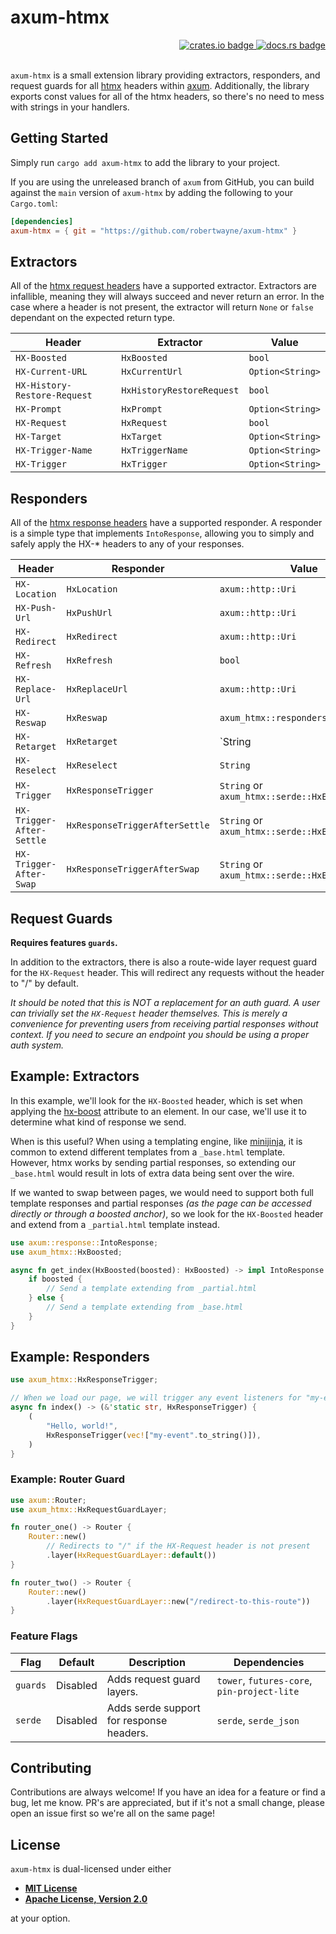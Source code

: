 # axum-htmx

<!-- markdownlint-disable -->
<div align="right">
<a href="https://crates.io/crates/axum-htmx">
    <img src="https://img.shields.io/crates/v/axum-htmx?style=flat-square" alt="crates.io badge">
</a>
<a href="https://docs.rs/axum-htmx/latest/">
    <img src="https://img.shields.io/docsrs/axum-htmx?style=flat-square" alt="docs.rs badge">
</a>
</div>
<br>
<!-- markdownlint-enable -->

`axum-htmx` is a small extension library providing extractors, responders, and
 request guards for all [htmx](https://htmx.org/) headers within
 [axum](https://github.com/tokio-rs/axum). Additionally, the library exports
 const values for all of the htmx headers, so there's no need to mess with
 strings in your handlers.

## Getting Started

Simply run `cargo add axum-htmx` to add the library to your project.

If you are using the unreleased branch of `axum` from GitHub, you can build
against the `main` version of `axum-htmx` by adding the following to your
`Cargo.toml`:

```toml
[dependencies]
axum-htmx = { git = "https://github.com/robertwayne/axum-htmx" }
```

## Extractors

All of the [htmx request headers](https://htmx.org/reference/#request_headers)
have a supported extractor. Extractors are infallible, meaning they will always
succeed and never return an error. In the case where a header is not present,
the extractor will return `None` or `false` dependant on the expected return
type.

| Header                       | Extractor                 | Value            |
|------------------------------|---------------------------|------------------|
| `HX-Boosted`                 | `HxBoosted`               | `bool`           |
| `HX-Current-URL`             | `HxCurrentUrl`            | `Option<String>` |
| `HX-History-Restore-Request` | `HxHistoryRestoreRequest` | `bool`           |
| `HX-Prompt`                  | `HxPrompt`                | `Option<String>` |
| `HX-Request`                 | `HxRequest`               | `bool`           |
| `HX-Target`                  | `HxTarget`                | `Option<String>` |
| `HX-Trigger-Name`            | `HxTriggerName`           | `Option<String>` |
| `HX-Trigger`                 | `HxTrigger`               | `Option<String>` |

## Responders

All of the [htmx response headers](https://htmx.org/reference/#response_headers)
have a supported responder. A responder is a simple type that implements
`IntoResponse`, allowing you to simply and safely apply the HX-* headers to any
of your responses.

| Header           | Responder      | Value                               |
|------------------|----------------|-------------------------------------|
| `HX-Location`    | `HxLocation`   | `axum::http::Uri`                   |
| `HX-Push-Url`    | `HxPushUrl`    | `axum::http::Uri`                   |
| `HX-Redirect`    | `HxRedirect`   | `axum::http::Uri`                   |
| `HX-Refresh`     | `HxRefresh`    | `bool`                              |
| `HX-Replace-Url` | `HxReplaceUrl` | `axum::http::Uri`                   |
| `HX-Reswap`      | `HxReswap`     | `axum_htmx::responders::SwapOption` |
| `HX-Retarget`    | `HxRetarget`   | `String                   |
| `HX-Reselect`    | `HxReselect`   | `String`                            |
| `HX-Trigger`    | `HxResponseTrigger`    | `String` or `axum_htmx::serde::HxEvent`|
| `HX-Trigger-After-Settle`   | `HxResponseTriggerAfterSettle`    | `String` or `axum_htmx::serde::HxEvent`|
| `HX-Trigger-After-Swap`  | `HxResponseTriggerAfterSwap`    | `String` or `axum_htmx::serde::HxEvent`|

## Request Guards

__Requires features `guards`.__

In addition to the extractors, there is also a route-wide layer request guard
for the `HX-Request` header. This will redirect any requests without the header
to "/" by default.

_It should be noted that this is NOT a replacement for an auth guard. A user can
trivially set the `HX-Request` header themselves. This is merely a convenience
for preventing users from receiving partial responses without context. If you
need to secure an endpoint you should be using a proper auth system._

## Example: Extractors

In this example, we'll look for the `HX-Boosted` header, which is set when
applying the [hx-boost](https://htmx.org/attributes/hx-boost/) attribute to an
element. In our case, we'll use it to determine what kind of response we send.

When is this useful? When using a templating engine, like
[minijinja](https://github.com/mitsuhiko/minijinja), it is common to extend
different templates from a `_base.html` template. However, htmx works by sending
partial responses, so extending our `_base.html` would result in lots of extra
data being sent over the wire.

If we wanted to swap between pages, we would need to support both full template
responses and partial responses _(as the page can be accessed directly or
through a boosted anchor)_, so we look for the `HX-Boosted` header and extend
from a `_partial.html` template instead.

```rust
use axum::response::IntoResponse;
use axum_htmx::HxBoosted;

async fn get_index(HxBoosted(boosted): HxBoosted) -> impl IntoResponse {
    if boosted {
        // Send a template extending from _partial.html
    } else {
        // Send a template extending from _base.html
    }
}
```

## Example: Responders

```rust
use axum_htmx::HxResponseTrigger;

// When we load our page, we will trigger any event listeners for "my-event.
async fn index() -> (&'static str, HxResponseTrigger) {
    (
        "Hello, world!",
        HxResponseTrigger(vec!["my-event".to_string()]),
    )
}
```

### Example: Router Guard

```rust
use axum::Router;
use axum_htmx::HxRequestGuardLayer;

fn router_one() -> Router {
    Router::new()
        // Redirects to "/" if the HX-Request header is not present
        .layer(HxRequestGuardLayer::default())
}

fn router_two() -> Router {
    Router::new()
        .layer(HxRequestGuardLayer::new("/redirect-to-this-route"))
}
```

### Feature Flags

<!-- markdownlint-disable -->
| Flag     | Default  | Description                              | Dependencies                                |
|----------|----------|------------------------------------------|---------------------------------------------|
| `guards` | Disabled | Adds request guard layers.               | `tower`, `futures-core`, `pin-project-lite` |
| `serde`  | Disabled | Adds serde support for response headers. | `serde`, `serde_json`                       |
<!-- markdownlint-enable -->

## Contributing

Contributions are always welcome! If you have an idea for a feature or find a
bug, let me know. PR's are appreciated, but if it's not a small change, please
open an issue first so we're all on the same page!

## License

`axum-htmx` is dual-licensed under either

- **[MIT License](/LICENSE-MIT)**
- **[Apache License, Version 2.0](/LICENSE-APACHE)**

at your option.
